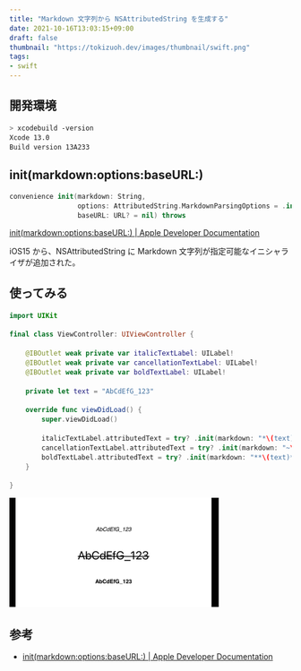 ```yaml
---
title: "Markdown 文字列から NSAttributedString を生成する"
date: 2021-10-16T13:03:15+09:00
draft: false
thumbnail: "https://tokizuoh.dev/images/thumbnail/swift.png"
tags:
- swift
---
```

  
<!--more-->  
  
## 開発環境  
  
```bash
> xcodebuild -version
Xcode 13.0
Build version 13A233
```
  
## init(markdown:options:baseURL:)
  
```swift
convenience init(markdown: String,
                 options: AttributedString.MarkdownParsingOptions = .init(),
                 baseURL: URL? = nil) throws
```
  
[init(markdown:options:baseURL:) | Apple Developer Documentation](https://developer.apple.com/documentation/foundation/nsattributedstring/3796597-init)
  
iOS15 から、NSAttributedString に Markdown 文字列が指定可能なイニシャライザが追加された。  
  
## 使ってみる
  
```swift
import UIKit

final class ViewController: UIViewController {

    @IBOutlet weak private var italicTextLabel: UILabel!
    @IBOutlet weak private var cancellationTextLabel: UILabel!
    @IBOutlet weak private var boldTextLabel: UILabel!
    
    private let text = "AbCdEfG_123"
    
    override func viewDidLoad() {
        super.viewDidLoad()
        
        italicTextLabel.attributedText = try? .init(markdown: "*\(text)*")
        cancellationTextLabel.attributedText = try? .init(markdown: "~\(text)~")
        boldTextLabel.attributedText = try? .init(markdown: "**\(text)**")
    }

}
```
  
![](./1.png)  
  
## 参考  
  
- [init(markdown:options:baseURL:) | Apple Developer Documentation](https://developer.apple.com/documentation/foundation/nsattributedstring/3796597-init)  
  